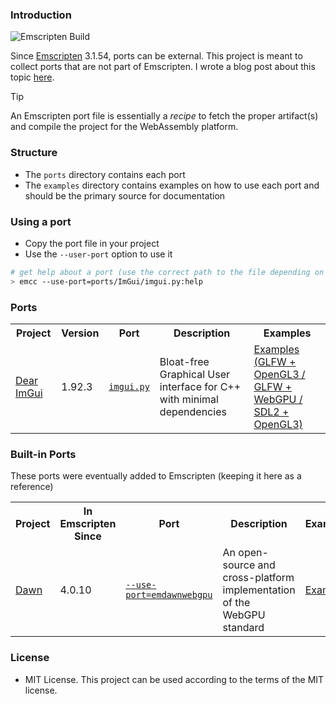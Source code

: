 ### Introduction

![Emscripten Build](https://github.com/pongasoft/emscripten-ports/actions/workflows/main.yml/badge.svg)

Since [Emscripten](https://emscripten.org/) 3.1.54, ports can be external.
This project is meant to collect ports that are not part of Emscripten.
I wrote a blog post about this topic [here](https://www.pongasoft.com/blog/yan/webassembly/2024/02/19/the-power-of-emscripten-ports).

> [!TIP]
> An Emscripten port file is essentially a _recipe_ to fetch the proper artifact(s) and 
> compile the project for the WebAssembly platform.

### Structure

* The `ports` directory contains each port
* The `examples` directory contains examples on how to use each port and should be the primary source for documentation

### Using a port

* Copy the port file in your project
* Use the `--user-port` option to use it

```sh
# get help about a port (use the correct path to the file depending on your project)
> emcc --use-port=ports/ImGui/imgui.py:help
```

### Ports

<table>
  <tr>
    <th>Project</th>
    <th>Version</th>
    <th>Port</th>
    <th>Description</th>
    <th>Examples</th>
  </tr>
  <tr>
    <td><a href="https://github.com/ocornut/imgui">Dear ImGui</a></td>
    <td>1.92.3</td>
    <td><a href="ports/ImGui"><code>imgui.py</code></a></td>
    <td>Bloat-free Graphical User interface for C++ with minimal dependencies</td>
    <td><a href="examples/ImGui">Examples (GLFW + OpenGL3 / GLFW + WebGPU / SDL2 + OpenGL3)</a></td>
  </tr>
</table>

### Built-in Ports

These ports were eventually added to Emscripten (keeping it here as a reference)

<table>
  <tr>
    <th>Project</th>
    <th>In Emscripten Since</th>
    <th>Port</th>
    <th>Description</th>
    <th>Examples</th>
  </tr>
  <tr>
    <td><a href="https://dawn.googlesource.com/dawn">Dawn</a></td>
    <td>4.0.10</td>
    <td><a href="https://github.com/emscripten-core/emscripten/blob/main/tools/ports/emdawnwebgpu.py"><code>--use-port=emdawnwebgpu</code></a></td>
    <td>An open-source and cross-platform implementation of the WebGPU standard</td>
    <td><a href="examples/Dawn">Example</a></td>
  </tr>
</table>

### License

- MIT License. This project can be used according to the terms of the MIT license.
